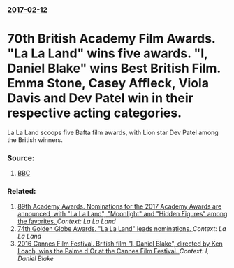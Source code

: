 ### [2017-02-12](/news/2017/02/12/index.md)

# 70th British Academy Film Awards. "La La Land" wins five awards. "I, Daniel Blake" wins Best British Film. Emma Stone, Casey Affleck, Viola Davis and Dev Patel win in their respective acting categories. 

La La Land scoops five Bafta film awards, with Lion star Dev Patel among the British winners.


### Source:

1. [BBC](http://www.bbc.co.uk/news/entertainment-arts-38917463)

### Related:

1. [89th Academy Awards. Nominations for the 2017 Academy Awards are announced, with "La La Land", "Moonlight" and "Hidden Figures" among the favorites. ](/news/2017/01/24/89th-academy-awards-nominations-for-the-2017-academy-awards-are-announced-with-la-la-land-moonlight-and-hidden-figures-among-the-fa.md) _Context: La La Land_
2. [74th Golden Globe Awards. "La La Land" leads nominations. ](/news/2016/12/12/74th-golden-globe-awards-la-la-land-leads-nominations.md) _Context: La La Land_
3. [2016 Cannes Film Festival. British film "I, Daniel Blake", directed by Ken Loach, wins the Palme d'Or at the Cannes Film Festival. ](/news/2016/05/22/2016-cannes-film-festival-british-film-i-daniel-blake-directed-by-ken-loach-wins-the-palme-d-or-at-the-cannes-film-festival.md) _Context: I, Daniel Blake_
